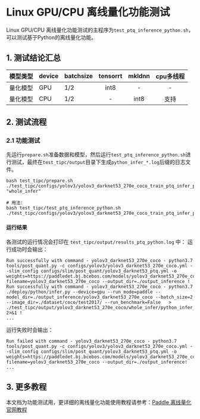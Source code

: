 # Linux GPU/CPU 离线量化功能测试

Linux GPU/CPU 离线量化功能测试的主程序为`test_ptq_inference_python.sh`，可以测试基于Python的离线量化功能。

## 1. 测试结论汇总

| 模型类型 |device | batchsize | tensorrt | mkldnn | cpu多线程 |
|  ----   |  ---- |-----------|  :----:  |   :----:   |  :----:  |
| 量化模型 | GPU | 1/2       | int8 | - | - |
| 量化模型 | CPU | 1/2       | - | int8 | 支持 |

## 2. 测试流程
### 2.1 功能测试
先运行`prepare.sh`准备数据和模型，然后运行`test_ptq_inference_python.sh`进行测试，最终在```test_tipc/output```目录下生成`python_infer_*.log`后缀的日志文件。

```shell
bash test_tipc/prepare.sh ./test_tipc/configs/yolov3/yolov3_darknet53_270e_coco_train_ptq_infer_python.txt "whole_infer"

# 用法:
bash test_tipc/test_ptq_inference_python.sh ./test_tipc/configs/yolov3/yolov3_darknet53_270e_coco_train_ptq_infer_python.txt
```  

#### 运行结果

各测试的运行情况会打印在 `test_tipc/output/results_ptq_python.log` 中：
运行成功时会输出：

```
Run successfully with command - yolov3_darknet53_270e_coco - python3.7 tools/post_quant.py -c configs/yolov3/yolov3_darknet53_270e_coco.yml --slim_config configs/slim/post_quant/yolov3_darknet53_ptq.yml -o weights=https://paddledet.bj.bcebos.com/models/yolov3_darknet53_270e_coco.pdparams filename=yolov3_darknet53_270e_coco --output_dir=./output_inference !
Run successfully with command - yolov3_darknet53_270e_coco - python3.7 ./deploy/python/infer.py --device=gpu --run_mode=paddle --model_dir=./output_inference/yolov3_darknet53_270e_coco --batch_size=2 --image_dir=./dataset/coco/test2017/ --run_benchmark=False   > ./test_tipc/output/yolov3_darknet53_270e_coco/whole_infer/python_infer_gpu_mode_paddle_batchsize_2.log 2>&1 !
...
```

运行失败时会输出：

```
Run failed with command - yolov3_darknet53_270e_coco - python3.7 tools/post_quant.py -c configs/yolov3/yolov3_darknet53_270e_coco.yml --slim_config configs/slim/post_quant/yolov3_darknet53_ptq.yml -o weights=https://paddledet.bj.bcebos.com/models/yolov3_darknet53_270e_coco.pdparams filename=yolov3_darknet53_270e_coco --output_dir=./output_inference!
...
```


## 3. 更多教程

本文档为功能测试用，更详细的离线量化功能使用教程请参考：[Paddle 离线量化官网教程](https://github.com/PaddlePaddle/PaddleSlim/blob/develop/docs/zh_cn/api_cn/static/quant/quantization_api.rst#quant_post_static)
